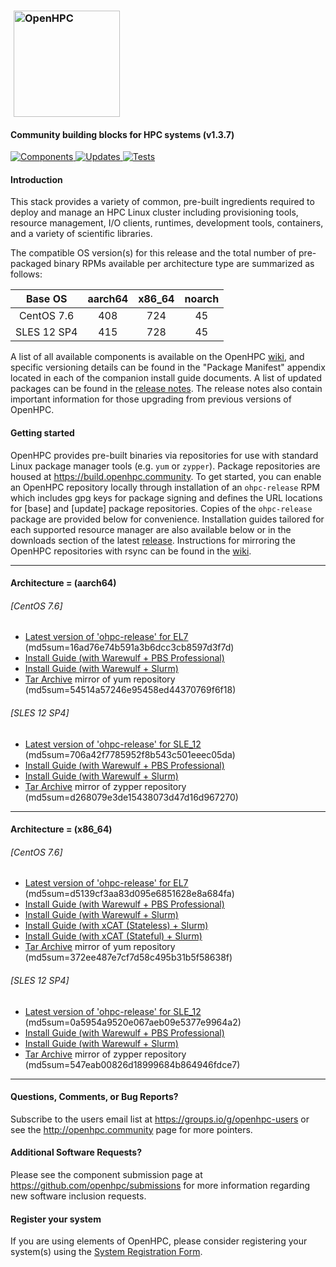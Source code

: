 ### <img src="https://github.com/openhpc/ohpc/blob/master/docs/recipes/install/common/figures/ohpc_logo.png" width="170" valign="middle" hspace="5" alt="OpenHPC"/>

#### Community building blocks for HPC systems (v1.3.7)

[![Components](https://img.shields.io/badge/components%20available-88-green.svg) ](https://github.com/openhpc/ohpc/wiki/Component-List-v1.3.7)
[![Updates](https://img.shields.io/badge/updates-43%25-lightgrey.svg) ](https://github.com/openhpc/ohpc/releases/tag/v1.3.7.GA)
[![Tests](https://img.shields.io/badge/test%20coverage-%20%20%20-brightgreen.svg) ](http://test.openhpc.community:8080/job/1.3.x/view/1.3.7/)


#### Introduction

This stack provides a variety of common, pre-built ingredients required to
deploy and manage an HPC Linux cluster including provisioning tools, resource
management, I/O clients, runtimes, development tools, containers, and a variety of
scientific libraries.

The compatible OS version(s) for this release and the total number of
pre-packaged binary RPMs available per architecture type are summarized as follows:

Base OS     | aarch64 | x86_64  | noarch
:---:       | :---:   | :---:   | :---:
CentOS 7.6  | 408     | 724     | 45
SLES 12 SP4 | 415     | 728     | 45

A list of all available components is available on the OpenHPC
[wiki](https://github.com/openhpc/ohpc/wiki/Component-List-v1.3.7), and
specific versioning details can be found in the "Package Manifest" appendix
located in each of the companion install guide documents. A list of updated
packages can be found in the [release
notes](https://github.com/openhpc/ohpc/releases/tag/v1.3.6.GA). The release
notes also contain important information for those upgrading from previous
versions of OpenHPC.

#### Getting started

OpenHPC provides pre-built binaries via repositories for use with standard
Linux package manager tools (e.g. ```yum``` or ```zypper```). Package
repositories are housed at https://build.openhpc.community. To get started, you
can enable an OpenHPC repository locally through installation of an
```ohpc-release``` RPM which includes gpg keys for package signing and defines
the URL locations for [base] and [update] package repositories. Copies of the
```ohpc-release``` package are provided below for convenience. Installation guides 
tailored for each supported resource manager are also available below or in
the downloads section of the latest
[release](https://github.com/openhpc/ohpc/releases/tag/v1.3.6.GA). Instructions
for mirroring the OpenHPC repositories with rsync can be found in the
[wiki](https://github.com/openhpc/ohpc/wiki/Repository-Access-via-rsync).

---

#### Architecture = (aarch64)

###### [CentOS 7.6]
* [Latest version of 'ohpc-release' for EL7](https://github.com/openhpc/ohpc/releases/download/v1.3.GA/ohpc-release-1.3-1.el7.aarch64.rpm) (md5sum=16ad76e74b591a3b6dcc3cb8597d3f7d)
* [Install Guide (with Warewulf + PBS Professional)](https://github.com/openhpc/ohpc/releases/download/v1.3.6.GA/Install_guide-CentOS7-Warewulf-PBSPro-1.3.6-aarch64.pdf)
* [Install Guide (with Warewulf + Slurm)](https://github.com/openhpc/ohpc/releases/download/v1.3.6.GA/Install_guide-CentOS7-Warewulf-SLURM-1.3.6-aarch64.pdf)
* [Tar Archive](http://build.openhpc.community/dist/1.3.6/OpenHPC-1.3.6.CentOS_7.aarch64.tar) mirror of yum repository (md5sum=54514a57246e95458ed44370769f6f18)

###### [SLES 12 SP4]
* [Latest version of 'ohpc-release' for SLE_12](https://github.com/openhpc/ohpc/releases/download/v1.3.GA/ohpc-release-1.3-1.sle12.aarch64.rpm) (md5sum=706a42f7785952f8b543c501eeec05da)
* [Install Guide (with Warewulf + PBS Professional)](https://github.com/openhpc/ohpc/releases/download/v1.3.6.GA/Install_guide-SLE_12-Warewulf-PBSPro-1.3.6-aarch64.pdf)
* [Install Guide (with Warewulf + Slurm)](https://github.com/openhpc/ohpc/releases/download/v1.3.6.GA/Install_guide-SLE_12-Warewulf-SLURM-1.3.6-aarch64.pdf)
* [Tar Archive](http://build.openhpc.community/dist/1.3.6/OpenHPC-1.3.6.SLE_12.aarch64.tar) mirror of zypper repository (md5sum=d268079e3de15438073d47d16d967270)

---

#### Architecture = (x86_64)

###### [CentOS 7.6]
* [Latest version of 'ohpc-release' for EL7](https://github.com/openhpc/ohpc/releases/download/v1.3.GA/ohpc-release-1.3-1.el7.x86_64.rpm) (md5sum=d5139cf3aa83d095e6851628e8a684fa)
* [Install Guide (with Warewulf + PBS Professional)](https://github.com/openhpc/ohpc/releases/download/v1.3.6.GA/Install_guide-CentOS7-Warewulf-PBSPro-1.3.6-x86_64.pdf)
* [Install Guide (with Warewulf + Slurm)](https://github.com/openhpc/ohpc/releases/download/v1.3.6.GA/Install_guide-CentOS7-Warewulf-SLURM-1.3.6-x86_64.pdf)
* [Install Guide (with xCAT (Stateless) + Slurm)](https://github.com/openhpc/ohpc/releases/download/v1.3.6.GA/Install_guide-CentOS7-xCAT-Stateless-SLURM-1.3.6-x86_64.pdf)
* [Install Guide (with xCAT (Stateful) + Slurm)](https://github.com/openhpc/ohpc/releases/download/v1.3.6.GA/Install_guide-CentOS7-xCAT-Stateful-SLURM-1.3.6-x86_64.pdf)
* [Tar Archive](http://build.openhpc.community/dist/1.3.6/OpenHPC-1.3.6.CentOS_7.x86_64.tar) mirror of yum repository (md5sum=372ee487e7cf7d58c495b31b5f58638f)

###### [SLES 12 SP4]
* [Latest version of 'ohpc-release' for SLE_12](https://github.com/openhpc/ohpc/releases/download/v1.3.GA/ohpc-release-1.3-1.sle12.x86_64.rpm) (md5sum=0a5954a9520e067aeb09e5377e9964a2)
* [Install Guide (with Warewulf + PBS Professional)](https://github.com/openhpc/ohpc/releases/download/v1.3.6.GA/Install_guide-SLE_12-Warewulf-PBSPro-1.3.6-x86_64.pdf)
* [Install Guide (with Warewulf + Slurm)](https://github.com/openhpc/ohpc/releases/download/v1.3.6.GA/Install_guide-SLE_12-Warewulf-SLURM-1.3.6-x86_64.pdf)
* [Tar Archive](http://build.openhpc.community/dist/1.3.6/OpenHPC-1.3.6.SLE_12.x86_64.tar) mirror of zypper repository (md5sum=547eab00826d18999684b864946fdce7)

---

#### Questions, Comments, or Bug Reports?

Subscribe to the users email list at https://groups.io/g/openhpc-users or see
the http://openhpc.community page for more pointers.

#### Additional Software Requests?

Please see the component submission page at
https://github.com/openhpc/submissions for more information regarding new
software inclusion requests.

#### Register your system

If you are using elements of OpenHPC, please consider registering your
system(s) using the [System Registration
Form](https://drive.google.com/open?id=1KvFM5DONJigVhOlmDpafNTDDRNTYVdolaYYzfrHkOWI).


